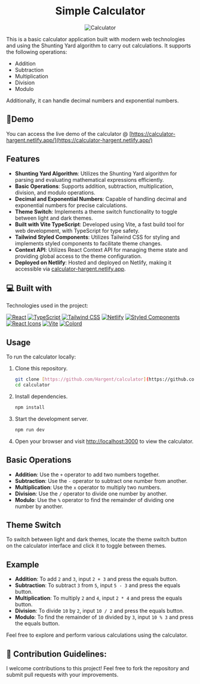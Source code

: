 <h1 align="center" id="title">Simple Calculator</h1>


<p align="center"><img src="https://github.com/Hargent/calculator/assets/94790646/a908b7cb-e446-4d2b-a3dc-887d93c04a7c" alt="Calculator" /></p>

<p id="description">This is a basic calculator application built with modern web technologies and using the Shunting Yard algorithm to carry out calculations. It supports the following operations:

- Addition
- Subtraction
- Multiplication
- Division
- Modulo

Additionally, it can handle decimal numbers and exponential numbers.</p>

## 🚀Demo

You can access the live demo of the calculator @ [https://calculator-hargent.netlify.app/](https://calculator-hargent.netlify.app/)


## Features

- **Shunting Yard Algorithm**: Utilizes the Shunting Yard algorithm for parsing and evaluating mathematical expressions efficiently.
- **Basic Operations**: Supports addition, subtraction, multiplication, division, and modulo operations.
- **Decimal and Exponential Numbers**: Capable of handling decimal and exponential numbers for precise calculations.
- **Theme Switch**: Implements a theme switch functionality to toggle between light and dark themes.
- **Built with Vite TypeScript**: Developed using Vite, a fast build tool for web development, with TypeScript for type safety.
- **Tailwind Styled Components**: Utilizes Tailwind CSS for styling and implements styled components to facilitate theme changes.
- **Context API**: Utilizes React Context API for managing theme state and providing global access to the theme configuration.
- **Deployed on Netlify**: Hosted and deployed on Netlify, making it accessible via [calculator-hargent.netlify.app](https://calculator-hargent.netlify.app/).


  
<h2>💻 Built with</h2>

Technologies used in the project:

[![React](https://img.shields.io/badge/React-18.2.0-blue?logo=react)](https://reactjs.org/)
[![TypeScript](https://img.shields.io/badge/TypeScript-5.2.2-blue?logo=typescript)](https://www.typescriptlang.org/)
[![Tailwind CSS](https://img.shields.io/badge/Tailwind_CSS-3.4.1-blue?logo=tailwind-css)](https://tailwindcss.com/)
[![Netlify](https://img.shields.io/badge/Netlify-Deployed-brightgreen?logo=netlify)](https://www.netlify.com/)
[![Styled Components](https://img.shields.io/badge/Styled_Components-6.1.8-pink?logo=styled-components)](https://styled-components.com/)
[![React Icons](https://img.shields.io/badge/React_Icons-5.0.1-blue?logo=react)](https://react-icons.github.io/react-icons/)
[![Vite](https://img.shields.io/badge/Vite-5.1.6-blue?logo=vite)](https://vitejs.dev/)
[![Colord](https://img.shields.io/badge/Colord-2.9.3-blue?logo=colord)](https://github.com/omgovich/colord)

## Usage

To run the calculator locally:

1. Clone this repository.
   ```bash
   git clone [https://github.com/Hargent/calculator](https://github.com/Hargent/calculator.git)
   cd calculator
2. Install dependencies.
   ```bash
   npm install
3. Start the development server.
   ```bash
   npm run dev
4. Open your browser and visit [http://localhost:3000](http://localhost:3000) to view the calculator.

## Basic Operations

- **Addition**: Use the `+` operator to add two numbers together.
- **Subtraction**: Use the `-` operator to subtract one number from another.
- **Multiplication**: Use the `x` operator to multiply two numbers.
- **Division**: Use the `/` operator to divide one number by another.
- **Modulo**: Use the `%` operator to find the remainder of dividing one number by another.

## Theme Switch

To switch between light and dark themes, locate the theme switch button on the calculator interface and click it to toggle between themes.

## Example

- **Addition**: To add `2` and `3`, input `2 + 3` and press the equals button.
- **Subtraction**: To subtract `3` from `5`, input `5 - 3` and press the equals button.
- **Multiplication**: To multiply `2` and `4`, input `2 * 4` and press the equals button.
- **Division**: To divide `10` by `2`, input `10 / 2` and press the equals button.
- **Modulo**: To find the remainder of `10` divided by `3`, input `10 % 3` and press the equals button.

Feel free to explore and perform various calculations using the calculator.


<h2>🍰 Contribution Guidelines:</h2>

I welcome contributions to this project! Feel free to fork the repository and submit pull requests with your improvements.

  
